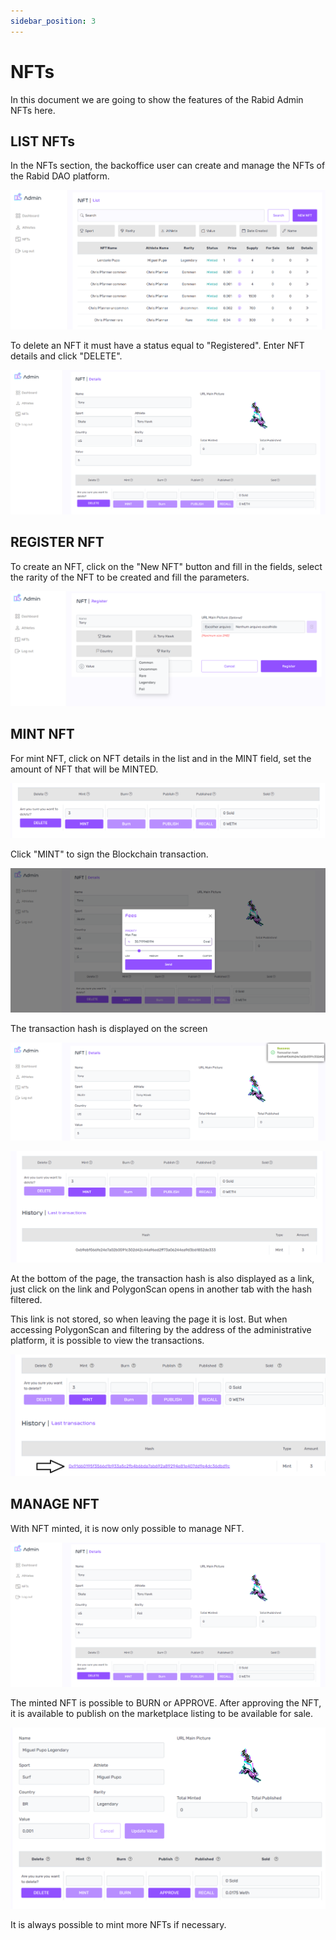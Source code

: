 ```yaml
---
sidebar_position: 3
---
```


# NFTs

In this document we are going to show the features of the Rabid Admin NFTs here.

## LIST NFTs

In the NFTs section, the backoffice user can create and manage the NFTs of the Rabid DAO platform.

![img](/img/nft-1.PNG)

To delete an NFT it must have a status equal to "Registered". Enter NFT details and click "DELETE".

![img](/img/nft-6.PNG)


## REGISTER NFT

To create an NFT, click on the "New NFT" button and fill in the fields, select the rarity of the NFT to be created and fill the parameters.

![img](/img/nft-3.PNG)

## MINT NFT

For mint NFT, click on NFT details in the list and in the MINT field, set the amount of NFT that will be MINTED.

![img](/img/nft-7.PNG)

Click "MINT" to sign the Blockchain transaction.

![img](/img/nft-8.PNG)


The transaction hash is displayed on the screen

![img](/img/nft-9.PNG)

![img](/img/nft-10.PNG)

At the bottom of the page, the transaction hash is also displayed as a link, just click on the link and PolygonScan opens in another tab with the hash filtered. 

This link is not stored, so when leaving the page it is lost. But when accessing PolygonScan and filtering by the address of the administrative platform, it is possible to view the transactions.

![img](/img/nft-transction.png)

## MANAGE NFT

With NFT minted, it is now only possible to manage NFT.

![img](/img/nft-6.PNG)

The minted NFT is possible to BURN or APPROVE. After approving the NFT, it is available to publish on the marketplace listing to be available for sale.

![img](/img/approve.PNG)


It is always possible to mint more NFTs if necessary.


